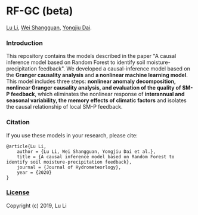 # RF-GC (beta)

[Lu Li](https://scholar.google.com.hk/citations?user=2eKsP0gAAAAJ&hl=zh-CN), 
[Wei Shangguan](https://scholar.google.com/citations?user=sWZZ984AAAAJ&hl=zh-CN), 
[Yongjiu Dai](https://scholar.google.com/citations?user=6keiTdQAAAAJ&hl=zh-CN).

### Introduction

This repository contains the models described in the paper "A causal inference model based on Random Forest to identify soil moisture-precipitation feedback". We developed a causal-inference model based on the **Granger causality analysis** and **a nonlinear machine learning model**. This model includes three steps: **nonlinear anomaly decomposition, nonlinear Granger causality analysis, and evaluation of the quality of SM-P feedback**, which eliminates the nonlinear response of **interannual and seasonal variability, the memory effects of climatic factors** and isolates the causal relationship of local SM-P feedback.

### Citation

If you use these models in your research, please cite:

	@article{Lu Li,
		author = {Lu Li, Wei Shangguan, Yongjiu Dai et al.},
		title = {A causal inference model based on Random Forest to identify soil moisture-precipitation feedback},
		journal = {Journal of Hydrometeorlogy},
		year = {2020}
	}

### [License](https://github.com/leelew/NGCF/blob/master/LICENSE)

Copyright (c) 2019, Lu Li

